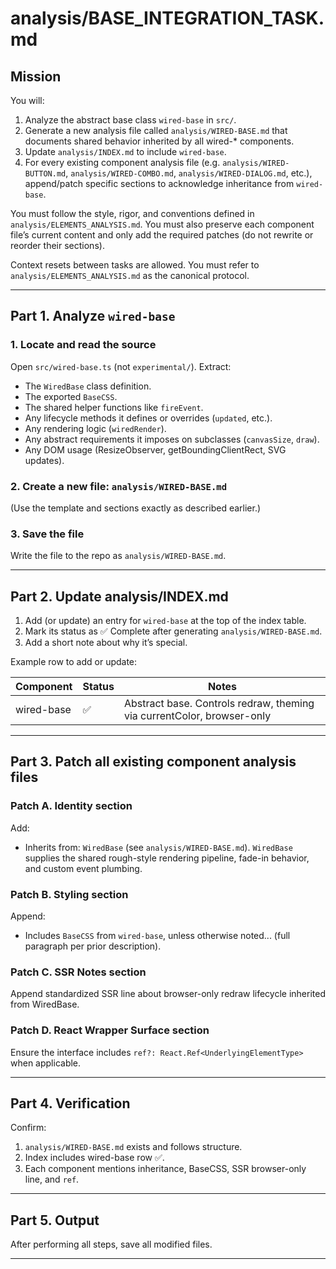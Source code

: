 # analysis/BASE_INTEGRATION_TASK.md

## Mission
You will:
1. Analyze the abstract base class `wired-base` in `src/`.
2. Generate a new analysis file called `analysis/WIRED-BASE.md` that documents shared behavior inherited by all wired-* components.
3. Update `analysis/INDEX.md` to include `wired-base`.
4. For every existing component analysis file (e.g. `analysis/WIRED-BUTTON.md`, `analysis/WIRED-COMBO.md`, `analysis/WIRED-DIALOG.md`, etc.), append/patch specific sections to acknowledge inheritance from `wired-base`.

You must follow the style, rigor, and conventions defined in `analysis/ELEMENTS_ANALYSIS.md`. You must also preserve each component file’s current content and only add the required patches (do not rewrite or reorder their sections).

Context resets between tasks are allowed. You must refer to `analysis/ELEMENTS_ANALYSIS.md` as the canonical protocol.

---

## Part 1. Analyze `wired-base`

### 1. Locate and read the source
Open `src/wired-base.ts` (not `experimental/`). Extract:
- The `WiredBase` class definition.
- The exported `BaseCSS`.
- The shared helper functions like `fireEvent`.
- Any lifecycle methods it defines or overrides (`updated`, etc.).
- Any rendering logic (`wiredRender`).
- Any abstract requirements it imposes on subclasses (`canvasSize`, `draw`).
- Any DOM usage (ResizeObserver, getBoundingClientRect, SVG updates).

### 2. Create a new file: `analysis/WIRED-BASE.md`
(Use the template and sections exactly as described earlier.)

### 3. Save the file
Write the file to the repo as `analysis/WIRED-BASE.md`.

---

## Part 2. Update analysis/INDEX.md

1. Add (or update) an entry for `wired-base` at the top of the index table.
2. Mark its status as ✅ Complete after generating `analysis/WIRED-BASE.md`.
3. Add a short note about why it’s special.

Example row to add or update:

| Component      | Status | Notes                                                                 |
|----------------|--------|-----------------------------------------------------------------------|
| wired-base     | ✅     | Abstract base. Controls redraw, theming via currentColor, browser-only|

---

## Part 3. Patch all existing component analysis files

### Patch A. Identity section
Add:
- Inherits from: `WiredBase` (see `analysis/WIRED-BASE.md`). `WiredBase` supplies the shared rough-style rendering pipeline, fade-in behavior, and custom event plumbing.

### Patch B. Styling section
Append:
- Includes `BaseCSS` from `wired-base`, unless otherwise noted... (full paragraph per prior description).

### Patch C. SSR Notes section
Append standardized SSR line about browser-only redraw lifecycle inherited from WiredBase.

### Patch D. React Wrapper Surface section
Ensure the interface includes `ref?: React.Ref<UnderlyingElementType>` when applicable.

---

## Part 4. Verification
Confirm:
1. `analysis/WIRED-BASE.md` exists and follows structure.
2. Index includes wired-base row ✅.
3. Each component mentions inheritance, BaseCSS, SSR browser-only line, and `ref`.

---

## Part 5. Output
After performing all steps, save all modified files.

---
